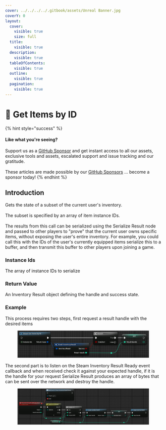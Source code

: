 ```yaml
---
cover: ../../../../.gitbook/assets/Unreal Banner.jpg
coverY: 0
layout:
  cover:
    visible: true
    size: full
  title:
    visible: true
  description:
    visible: true
  tableOfContents:
    visible: true
  outline:
    visible: true
  pagination:
    visible: true
---
```


# 🔵 Get Items by ID

{% hint style="success" %}
#### Like what you're seeing?

Support us as a [GitHub Sponsor](../../../../become-a-sponsor/) and get instant access to all our assets, exclusive tools and assets, escalated support and issue tracking and our gratitude.\
\
These articles are made possible by our [GitHub Sponsors](../../../../become-a-sponsor/) ... become a sponsor today!
{% endhint %}

## Introduction

Gets the state of a subset of the current user's inventory.\
\
The subset is specified by an array of item instance IDs.\
\
The results from this call can be serialized using the Serialize Result node and passed to other players to "prove" that the current user owns specific items, without exposing the user's entire inventory. For example, you could call this with the IDs of the user's currently equipped items serialize this to a buffer, and then transmit this buffer to other players upon joining a game.

### Instance Ids

The array of instance IDs to serialize

### Return Value

An Inventory Result object defining the handle and success state.

### Example

This process requires two steps, first request a result handle with the desired items

<figure><img src="../../../../.gitbook/assets/image (21) (1) (1) (1).png" alt=""><figcaption></figcaption></figure>

The second part is to listen on the Steam Inventory Result Ready event callback and when received check it against your expected handle, if it is the handle for your request Serialize Result produces an array of bytes that can be sent over the network and destroy the handle.

<figure><img src="../../../../.gitbook/assets/image (22) (1) (1).png" alt=""><figcaption></figcaption></figure>
